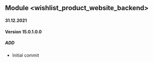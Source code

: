 ## Module <wishlist_product_website_backend>

#### 31.12.2021
#### Version 15.0.1.0.0
##### ADD
- Initial commit

